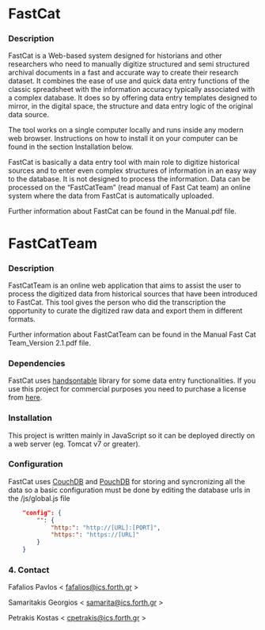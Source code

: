# FastCat


### Description ###

FastCat is a Web-based system designed for historians and other researchers who need to manually digitize
structured and semi structured archival documents in a fast and accurate way to create their research
dataset. It combines the ease of use and quick data entry functions of the classic spreadsheet with the
information accuracy typically associated with a complex database. It does so by offering data entry
templates designed to mirror, in the digital space, the structure and data entry logic of the original data
source. 

The tool works on a single computer locally and runs inside any modern web browser. Instructions on how to install it on your computer can be found in the section Installation below.

FastCat is basically a data entry tool with main role to digitize historical sources and to enter even complex structures of information in an easy
way to the database. It is not designed to process the information.
Data can be processed on the “FastCatTeam” (read manual of Fast Cat team) an online system where the
data from FastCat is automatically uploaded.

Further information about FastCat can be found in the Manual.pdf file.


# FastCatTeam

### Description ###
 
FastCatTeam is an online web application that aims to assist the user to process the digitized data from historical
sources that have been introduced to FastCat. This tool gives the person who did the transcription the opportunity to curate the digitized raw data and export them in different formats.

Further information about FastCatTeam can be found in the Manual Fast Cat Team_Version 2.1.pdf file.

### Dependencies ###

FastCat uses [handsontable](https://handsontable.com/) library for some data entry functionalities. If you use this project for commercial purposes you need to purchase a license from [here](https://handsontable.com/pricing).

### Installation ###

This project is written mainly in JavaScript so it can be deployed directly on a web server (eg. Tomcat v7 or greater).

### Configuration ###

FastCat uses [CouchDB](https://couchdb.apache.org/) and [PouchDB](https://pouchdb.com/) for storing and syncronizing all the data so a basic configuration must be done by editing the database urls in the 
/js/global.js file

```json
    "config": {
        "": {
            "http:": "http://[URL]:[PORT]",
            "https:": "https://[URL]"
        }      
    }
```

### 4. Contact ### 

Fafalios Pavlos < fafalios@ics.forth.gr >

Samaritakis Georgios < samarita@ics.forth.gr >

Petrakis Kostas < cpetrakis@ics.forth.gr >


